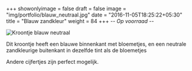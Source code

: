 +++
showonlyimage = false
draft = false
image = "img/portfolio/blauw_neutraal.jpg"
date = "2016-11-05T18:25:22+05:30"
title = "Blauw zandkleur"
weight = 84
+++
*-- Op voorraad --*
<!--more-->
![Kroontje blauw neutraal][1]

Dit kroontje heeft een blauwe binnenkant met bloemetjes, en een neutrale zandkleurige buitenkant in dezelfde tint als de bloemetjes

Andere cijfertjes zijn perfect mogelijk.

[1]: /img/portfolio/blauw_neutraal.jpg
